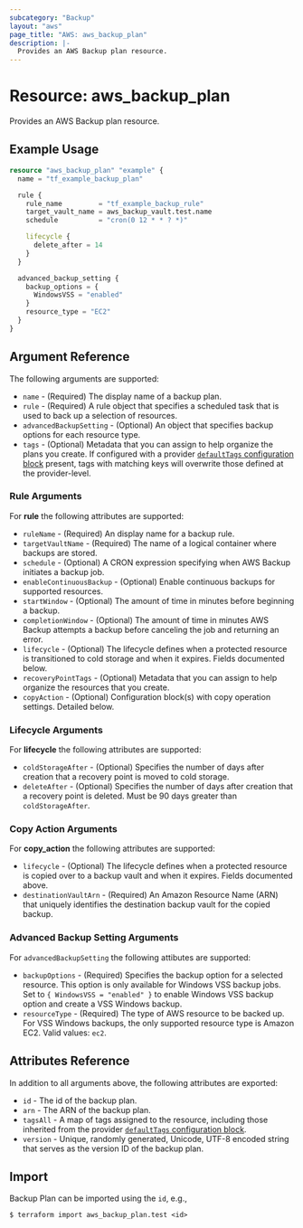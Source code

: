 ```yaml
---
subcategory: "Backup"
layout: "aws"
page_title: "AWS: aws_backup_plan"
description: |-
  Provides an AWS Backup plan resource.
---
```


# Resource: aws_backup_plan

Provides an AWS Backup plan resource.

## Example Usage

```terraform
resource "aws_backup_plan" "example" {
  name = "tf_example_backup_plan"

  rule {
    rule_name         = "tf_example_backup_rule"
    target_vault_name = aws_backup_vault.test.name
    schedule          = "cron(0 12 * * ? *)"

    lifecycle {
      delete_after = 14
    }
  }

  advanced_backup_setting {
    backup_options = {
      WindowsVSS = "enabled"
    }
    resource_type = "EC2"
  }
}
```

## Argument Reference

The following arguments are supported:

* `name` - (Required) The display name of a backup plan.
* `rule` - (Required) A rule object that specifies a scheduled task that is used to back up a selection of resources.
* `advancedBackupSetting` - (Optional) An object that specifies backup options for each resource type.
* `tags` - (Optional) Metadata that you can assign to help organize the plans you create. If configured with a provider [`defaultTags` configuration block](https://registry.terraform.io/providers/hashicorp/aws/latest/docs#default_tags-configuration-block) present, tags with matching keys will overwrite those defined at the provider-level.

### Rule Arguments

For **rule** the following attributes are supported:

* `ruleName` - (Required) An display name for a backup rule.
* `targetVaultName` - (Required) The name of a logical container where backups are stored.
* `schedule` - (Optional) A CRON expression specifying when AWS Backup initiates a backup job.
* `enableContinuousBackup` - (Optional) Enable continuous backups for supported resources.
* `startWindow` - (Optional) The amount of time in minutes before beginning a backup.
* `completionWindow` - (Optional) The amount of time in minutes AWS Backup attempts a backup before canceling the job and returning an error.
* `lifecycle` - (Optional) The lifecycle defines when a protected resource is transitioned to cold storage and when it expires.  Fields documented below.
* `recoveryPointTags` - (Optional) Metadata that you can assign to help organize the resources that you create.
* `copyAction` - (Optional) Configuration block(s) with copy operation settings. Detailed below.

### Lifecycle Arguments

For **lifecycle** the following attributes are supported:

* `coldStorageAfter` - (Optional) Specifies the number of days after creation that a recovery point is moved to cold storage.
* `deleteAfter` - (Optional) Specifies the number of days after creation that a recovery point is deleted. Must be 90 days greater than `coldStorageAfter`.

### Copy Action Arguments

For **copy_action** the following attributes are supported:

* `lifecycle` - (Optional) The lifecycle defines when a protected resource is copied over to a backup vault and when it expires.  Fields documented above.
* `destinationVaultArn` - (Required) An Amazon Resource Name (ARN) that uniquely identifies the destination backup vault for the copied backup.

### Advanced Backup Setting Arguments

For `advancedBackupSetting` the following attibutes are supported:

* `backupOptions` - (Required) Specifies the backup option for a selected resource. This option is only available for Windows VSS backup jobs. Set to `{ WindowsVSS = "enabled" }` to enable Windows VSS backup option and create a VSS Windows backup.
* `resourceType` - (Required) The type of AWS resource to be backed up. For VSS Windows backups, the only supported resource type is Amazon EC2. Valid values: `ec2`.

## Attributes Reference

In addition to all arguments above, the following attributes are exported:

* `id` - The id of the backup plan.
* `arn` - The ARN of the backup plan.
* `tagsAll` - A map of tags assigned to the resource, including those inherited from the provider [`defaultTags` configuration block](https://registry.terraform.io/providers/hashicorp/aws/latest/docs#default_tags-configuration-block).
* `version` - Unique, randomly generated, Unicode, UTF-8 encoded string that serves as the version ID of the backup plan.

## Import

Backup Plan can be imported using the `id`, e.g.,

```
$ terraform import aws_backup_plan.test <id>
```

<!-- cache-key: cdktf-0.17.0-pre.15 input-bff41057b734223a39f3cfeb2a25bc3f7a62835f3a8a7e7494a912e10e2ca801 -->